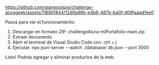 https://github.com/gianequispe/challenge-alurageek/assets/118861844/12d9a96b-e4b6-487b-ba0f-d09faaad1ee0

Pasos para ver el funcionamiento:
1) Descargar en formato ZIP: challengeAlura-miPortafolio-main.zip
2) Extraer documento
3) Abrir el terminal de Visual Studio Code con: ctrl + j
4) Ejecutar: npx json-server --watch ./database/ db.json --port 3000

Listo! Podrás agregar y eliminar productos de la web.
